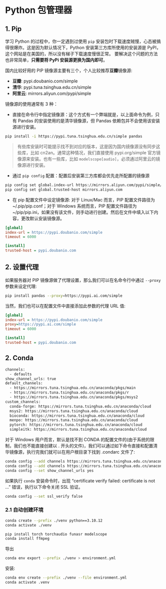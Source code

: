 # Python 包管理器

## 1. Pip

学习 Python 的过程中，你一定遇到过使用 `pip` 安装包时下载速度贼慢，心态被搞得很爆炸。这是因为默认情况下，Python 安装第三方库所使用的安装源是 PyPI，这个网站是在美国的，所以没有梯子下载速度慢很正常。 要解决这个问题的方法也非常简单，**只需要将 PyPi 安装源更换为国内即可**。

国内比较好用的 PIP 镜像源主要有三个，个人比较推荐**豆瓣**镜像源:

- **豆瓣**: pypi.doubanio.com/simple
- **清华**: pypi.tuna.tsinghua.edu.cn/simple
- **阿里云**: mirrors.aliyun.com/pypi/simple

镜像源的使用通常有 3 种：

- 直接在命令行中指定镜像源：这个方式有一个弊端就是，以上面命令为例，只有 Pandas 的安装使用的是清华镜像源，但 Pandas 依赖包并不会使用该安装源进行安装。

```bash
pip install -i https://pypi.tuna.tsinghua.edu.cn/simple pandas
```

> 有些库安装时可能提示找不到对应的版本，这是因为国内镜像源没有同步这些库，比如 cn2an。通常这种情况，我们直接使用 pypi.org/simple 官方镜像源来安装。也有一些库，比如 `modelscope[audio]`，必须通过阿里云的镜像源进行安装。


- 通过 `pip config` 配置：配置后安装第三方库都会优先走所配置的镜像源

```bash
pip config set global.index-url https://mirrors.aliyun.com/pypi/simple/
pip config set global.trusted-host mirrors.aliyun.com 
```

- 在 pip 配置文件中设定镜像源: 对于 Linux/Mac 而言，PIP 配置文件路径为 ~/.pip/pip.conf；对于 Windows 系统而言，PIP 配置文件路径为 ~/pip/pip.ini，如果没有该文件，则手动进行创建。然后在文件中填入以下内容，更改默认安装镜像源。

```ini
[global]
index-url = https://pypi.doubanio.com/simple
timeout = 6000

[install]
trusted-host = pypi.doubanio.com
```

## 2. 设置代理

如果服务器对 PIP 镜像源做了代理设置，那么我们可以在名命令行中通过 `--proxy` 参数来设定代理:

```Bash
pip install pandas --proxy=https://pypi.ai.com/simple
```

当然，我们也可以在配置文件中直接添加此参数的代理 URL 值:

```ini
[global]
index-url = https://pypi.doubanio.com/simple
proxy=https://pypi.ai.com/simple
timeout = 6000

[install]
trusted-host = pypi.doubanio.com
```

## 2. Conda

```bash
channels:
  - defaults
show_channel_urls: true
default_channels:
  - https://mirrors.tuna.tsinghua.edu.cn/anaconda/pkgs/main
  - https://mirrors.tuna.tsinghua.edu.cn/anaconda/pkgs/r
  - https://mirrors.tuna.tsinghua.edu.cn/anaconda/pkgs/msys2
custom_channels:
  conda-forge: https://mirrors.tuna.tsinghua.edu.cn/anaconda/cloud
  msys2: https://mirrors.tuna.tsinghua.edu.cn/anaconda/cloud
  bioconda: https://mirrors.tuna.tsinghua.edu.cn/anaconda/cloud
  menpo: https://mirrors.tuna.tsinghua.edu.cn/anaconda/cloud
  pytorch: https://mirrors.tuna.tsinghua.edu.cn/anaconda/cloud
  simpleitk: https://mirrors.tuna.tsinghua.edu.cn/anaconda/cloud
```

对于 Windows 用户而言，默认是找不到 CONDA 的配置文件的(由于系统的限制，我们也不能直接创建以 . 开头的文件)，我们可以通过如下命令直接和配置清华镜像源，执行完我们就可以在用户根目录下找到 .condarc 文件了:

```bash
conda config --add channels https://mirrors.tuna.tsinghua.edu.cn/anaconda/pkgs/free/
conda config --add channels https://mirrors.tuna.tsinghua.edu.cn/anaconda/pkgs/main/
conda config --set show_channel_urls yes
```

如果执行 `conda` 安装命令时，出现 “certificate verify failed: certificate is not ...” 错误，执行以下命令关闭 SSL 验证。

```bash
conda config --set ssl_verify false 
```

### 2.1 自动创建环境

```bash
conda create --prefix ./venv python==3.10.12
conda activate ./venv
```

```bash
pip install torch torchaudio funasr modelscope
conda install ffmpeg
```

导出

```bash
conda env export --prefix ./venv > environment.yml
```

安装:

```bash
conda env create --prefix ./venv --file environment.yml
conda activate .venv
```
